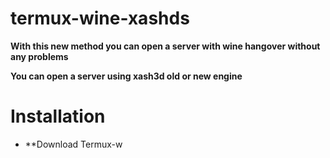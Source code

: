 # termux-wine-xashds

**With this new method you can open a server with wine hangover without any problems**

**You can open a server using xash3d old or new engine**

# Installation

- **Download Termux-w
